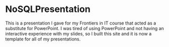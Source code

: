 # NoSQLPresentation

This is a presentation I gave for my Frontiers in IT course that acted as a substitute for PowerPoint. I was tired of using PowerPoint and not having an interactive experience with my slides, so I built this site and it is now a template for all of my presentations.
